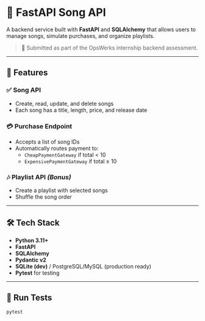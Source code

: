 # 🎵 FastAPI Song API

A backend service built with **FastAPI** and **SQLAlchemy** that allows users to manage songs, simulate purchases, and organize playlists.

> 📌 Submitted as part of the OpsWerks internship backend assessment.

---

## 🚀 Features

### ✅ Song API
- Create, read, update, and delete songs
- Each song has a title, length, price, and release date

### 💳 Purchase Endpoint
- Accepts a list of song IDs
- Automatically routes payment to:
  - `CheapPaymentGateway` if total < 10
  - `ExpensivePaymentGateway` if total ≥ 10

### 🎶 Playlist API _(Bonus)_
- Create a playlist with selected songs
- Shuffle the song order

---

## 🛠 Tech Stack

- **Python 3.11+**
- **FastAPI**
- **SQLAlchemy**
- **Pydantic v2**
- **SQLite (dev)** / PostgreSQL/MySQL (production ready)
- **Pytest** for testing

---

## 🧪 Run Tests

```bash
pytest
